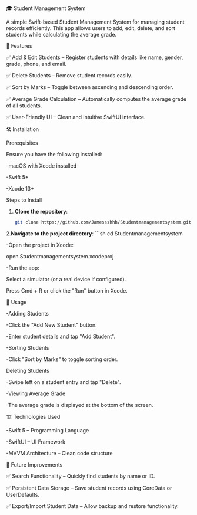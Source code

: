 🎓 Student Management System

A simple Swift-based Student Management System for managing student records efficiently. This app allows users to add, edit, delete, and sort students while calculating the average grade.

🚀 Features

✅ Add & Edit Students – Register students with details like name, gender, grade, phone, and email.

✅ Delete Students – Remove student records easily.

✅ Sort by Marks – Toggle between ascending and descending order.

✅ Average Grade Calculation – Automatically computes the average grade of all students.

✅ User-Friendly UI – Clean and intuitive SwiftUI interface.


🛠️ Installation


Prerequisites

Ensure you have the following installed:

-macOS with Xcode installed

-Swift 5+

-Xcode 13+


Steps to Install

1. **Clone the repository**:  
   ```sh
   git clone https://github.com/Jamessshhh/Studentmanagementsystem.git
   
2.**Navigate to the project directory**:
    ```sh
      cd Studentmanagementsystem
  
-Open the project in Xcode:

  open Studentmanagementsystem.xcodeproj
  
-Run the app:

  Select a simulator (or a real device if configured).
  
  Press Cmd + R or click the "Run" button in Xcode.


🎯 Usage

-Adding Students

-Click the "Add New Student" button.

-Enter student details and tap "Add Student".

-Sorting Students

-Click "Sort by Marks" to toggle sorting order.

Deleting Students

-Swipe left on a student entry and tap "Delete".

-Viewing Average Grade

-The average grade is displayed at the bottom of the screen.

🏗️ Technologies Used


-Swift 5 – Programming Language

-SwiftUI – UI Framework

-MVVM Architecture – Clean code structure

🔮 Future Improvements


✅ Search Functionality – Quickly find students by name or ID.

✅ Persistent Data Storage – Save student records using CoreData or UserDefaults.

✅ Export/Import Student Data – Allow backup and restore functionality.







